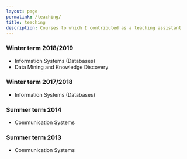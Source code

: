 ```yaml
---
layout: page
permalink: /teaching/
title: teaching
description: Courses to which I contributed as a teaching assistant
---
```


### Winter term 2018/2019

- Information Systems (Databases)
- Data Mining and Knowledge Discovery

### Winter term 2017/2018

- Information Systems (Databases)

### Summer term 2014

- Communication Systems

### Summer term 2013

- Communication Systems
